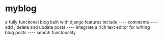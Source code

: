 # myblog

a fully functional blog bullt with django 
features include 
  ---- comments
  ---- add , delete and update posts
  ---- integrate a rich text editor for writing blog posts
  ---- search functonality
  
